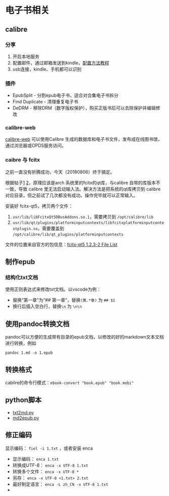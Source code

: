 # 电子书相关

## calibre

### 分享

1. 开启本地服务
2. 配置邮件，通过邮箱发送到kindle，[配置方法教程](https://bookfere.com/tools#calibre)
3. usb连接，kindle、手机都可以识别

### 插件

- EpubSplit - 分割epub电子书，适合对合集电子书拆分
- Find Duplicate - 清理重复电子书
- DeDRM - 移除DRM（数字版权保护），购买正版书后可以去除保护并编辑修改


### calibre-web

[calibre-web](https://github.com/janeczku/calibre-web) 可以使用Calibre 生成的数据库和电子书文件，发布成在线图书馆，通过浏览器或OPDS服务访问。

### caibre 与 fcitx

之前一直没有折腾成功，今天（20180806）终于搞定。

根据帖子[1](https://luyangp.github.io/fcitx-for-qt/) [2](https://groups.google.com/forum/#!topic/fcitx/9e4TI39_4sk)，原理应该是arch 系统里的fcitx的qt库，与calibre 自带的库版本不一致，导致 calibre 里无法启动输入法。解决方法是把系统的qt库拷贝到 calibre 对应目录，但之前试了几次都没有成功。操作完毕就可以正常输入。

安装好 fcitx-qt5，拷贝两个文件：

1. `usr/lib/libFcitxQt5DBusAddons.so.1`，需要拷贝到 `/opt/calibre/lib`
2. `usr/lib/qt/plugins/platforminputcontexts/libfcitxplatforminputcontextplugin.so`，需要覆盖到 `/opt/calibre/lib/qt_plugins/platforminputcontexts`

文件的位置来自官方的包信息：[fcitx-qt5 1.2.3-2 File List](https://www.archlinux.org/packages/community/x86_64/fcitx-qt5/files/)


## 制作epub

### 结构化txt文档

使用正则表达式来修改txt文档。以vscode为例：

* 替换“第一章”为“## 第一章”，替换`(第.*章)` 为 `## $1`
* 换行后插入空白行，替换`\n` 为 `\n\n`

## 使用pandoc转换文档

pandoc可以方便的生成带有目录的epub文档，以修改的好的markdown文本文档进行转换，例如

`pandoc 1.md -o 1.epub`

## 转换格式

cablire的命令行模式：`ebook-convert "book.epub" "book.mobi"`

## python脚本

- [txt2md.py](https://github.com/metaldudu/py/blob/master/txt2md.py)
- [md2epub.py](https://github.com/metaldudu/py/blob/master/md2epub.py)



## 修正编码

显示编码： `fiel -i 1.txt` ，或者安装 enca

- 显示编码： `enca 1.txt`
- 转换成UTF-8： `enca -x UTF-8 1.txt`
- 转换多个文件： `enca -x UTF-8 *`
- 另存： `enca -x UTF-8 <1.txt> 2.txt`
- 最好制定语言： `enca -L zh_CN -x UTF-8 1.txt`
- 

